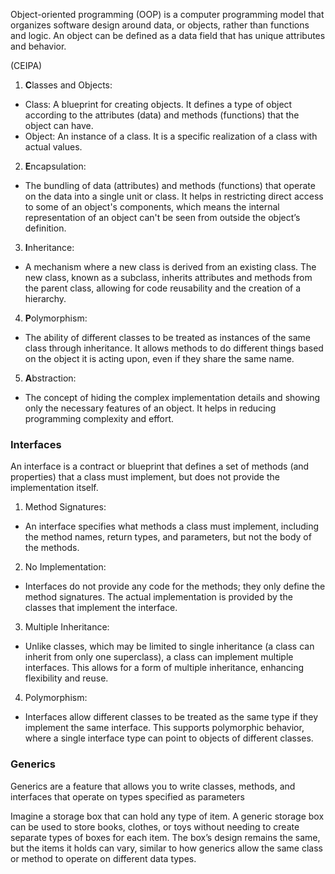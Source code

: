 Object-oriented programming (OOP) is a computer programming model that organizes software design around data, or objects, rather than functions and logic. An object can be defined as a data field that has unique attributes and behavior.

(CEIPA)

1. **C**lasses and Objects:

 - Class: A blueprint for creating objects. It defines a type of object according to the attributes (data) and methods (functions) that the object can have.
 - Object: An instance of a class. It is a specific realization of a class with actual values.

2. **E**ncapsulation:

 - The bundling of data (attributes) and methods (functions) that operate on the data into a single unit or class. It helps in restricting direct access to some of an object's components, which means the internal representation of an object can't be seen from outside the object’s definition.

3. **I**nheritance:

 - A mechanism where a new class is derived from an existing class. The new class, known as a subclass, inherits attributes and methods from the parent class, allowing for code reusability and the creation of a hierarchy.

4. **P**olymorphism:

- The ability of different classes to be treated as instances of the same class through inheritance. It allows methods to do different things based on the object it is acting upon, even if they share the same name.

5. **A**bstraction:

- The concept of hiding the complex implementation details and showing only the necessary features of an object. It helps in reducing programming complexity and effort.


### Interfaces
An interface is a contract or blueprint that defines a set of methods (and properties) that a class must implement, but does not provide the implementation itself.

1. Method Signatures:

 - An interface specifies what methods a class must implement, including the method names, return types, and parameters, but not the body of the methods.

2. No Implementation:

 - Interfaces do not provide any code for the methods; they only define the method signatures. The actual implementation is provided by the classes that implement the interface.

3. Multiple Inheritance:

 - Unlike classes, which may be limited to single inheritance (a class can inherit from only one superclass), a class can implement multiple interfaces. This allows for a form of multiple inheritance, enhancing flexibility and reuse.

4. Polymorphism:

 - Interfaces allow different classes to be treated as the same type if they implement the same interface. This supports polymorphic behavior, where a single interface type can point to objects of different classes.


### Generics
Generics are a feature that allows you to write classes, methods, and interfaces that operate on types specified as parameters

Imagine a storage box that can hold any type of item. A generic storage box can be used to store books, clothes, or toys without needing to create separate types of boxes for each item. The box’s design remains the same, but the items it holds can vary, similar to how generics allow the same class or method to operate on different data types.

